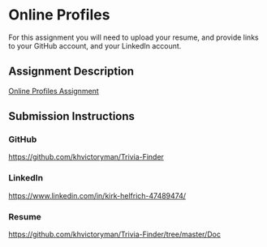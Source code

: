 # Online Profiles
For this assignment you will need to upload your resume, and provide links to your GitHub account, and your LinkedIn account.

## Assignment Description
[Online Profiles Assignment](https://education.launchcode.org/liftoff/assignments/online-profiles/)

## Submission Instructions
 
### GitHub
https://github.com/khvictoryman/Trivia-Finder
 
### LinkedIn
https://www.linkedin.com/in/kirk-helfrich-47489474/

### Resume
https://github.com/khvictoryman/Trivia-Finder/tree/master/Doc